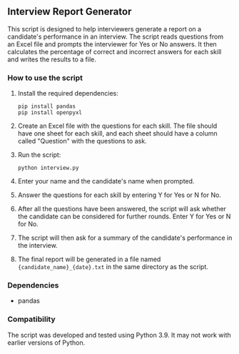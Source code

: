 ## Interview Report Generator

This script is designed to help interviewers generate a report on a candidate's performance in an interview. The script reads questions from an Excel file and prompts the interviewer for Yes or No answers. It then calculates the percentage of correct and incorrect answers for each skill and writes the results to a file.

### How to use the script

1. Install the required dependencies:

   ```
   pip install pandas 
   pip install openpyxl
   ```

2. Create an Excel file with the questions for each skill. The file should have one sheet for each skill, and each sheet should have a column called "Question" with the questions to ask.

3. Run the script:

   ```
   python interview.py
   ```

4. Enter your name and the candidate's name when prompted.

5. Answer the questions for each skill by entering Y for Yes or N for No.

6. After all the questions have been answered, the script will ask whether the candidate can be considered for further rounds. Enter Y for Yes or N for No.

7. The script will then ask for a summary of the candidate's performance in the interview.

8. The final report will be generated in a file named `{candidate_name}_{date}.txt` in the same directory as the script.

### Dependencies

- pandas

### Compatibility

The script was developed and tested using Python 3.9. It may not work with earlier versions of Python.
